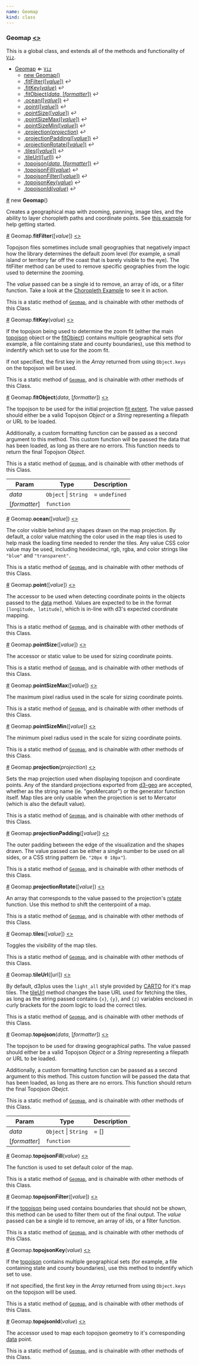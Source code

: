 ```yaml
---
name: Geomap
kind: class
---
```


  <a name="Geomap"></a>

### **Geomap** [<>](https://github.com/d3plus/d3plus-geomap/blob/master/src/Geomap.js#L32)


This is a global class, and extends all of the methods and functionality of [<code>Viz</code>](#Viz).


* [Geomap](#Geomap) ⇐ [<code>Viz</code>](#Viz)
    * [new Geomap()](#new_Geomap_new)
    * [.fitFilter([*value*])](#Geomap.fitFilter) ↩︎
    * [.fitKey(*value*)](#Geomap.fitKey) ↩︎
    * [.fitObject(*data*, [*formatter*])](#Geomap.fitObject) ↩︎
    * [.ocean([*value*])](#Geomap.ocean) ↩︎
    * [.point([*value*])](#Geomap.point) ↩︎
    * [.pointSize([*value*])](#Geomap.pointSize) ↩︎
    * [.pointSizeMax([*value*])](#Geomap.pointSizeMax) ↩︎
    * [.pointSizeMin([*value*])](#Geomap.pointSizeMin) ↩︎
    * [.projection(*projection*)](#Geomap.projection) ↩︎
    * [.projectionPadding([*value*])](#Geomap.projectionPadding) ↩︎
    * [.projectionRotate([*value*])](#Geomap.projectionRotate) ↩︎
    * [.tiles([*value*])](#Geomap.tiles) ↩︎
    * [.tileUrl([url])](#Geomap.tileUrl) ↩︎
    * [.topojson(*data*, [*formatter*])](#Geomap.topojson) ↩︎
    * [.topojsonFill(*value*)](#Geomap.topojsonFill) ↩︎
    * [.topojsonFilter([*value*])](#Geomap.topojsonFilter) ↩︎
    * [.topojsonKey(*value*)](#Geomap.topojsonKey) ↩︎
    * [.topojsonId(*value*)](#Geomap.topojsonId) ↩︎


<a name="new_Geomap_new" href="#new_Geomap_new">#</a> new **Geomap**()

Creates a geographical map with zooming, panning, image tiles, and the ability to layer choropleth paths and coordinate points. See [this example](https://d3plus.org/examples/d3plus-geomap/getting-started/) for help getting started.





<a name="Geomap.fitFilter" href="#Geomap.fitFilter">#</a> Geomap.**fitFilter**([*value*]) [<>](https://github.com/d3plus/d3plus-geomap/blob/master/src/Geomap.js#L396)

Topojson files sometimes include small geographies that negatively impact how the library determines the default zoom level (for example, a small island or territory far off the coast that is barely visible to the eye). The fitFilter method can be used to remove specific geographies from the logic used to determine the zooming.

The *value* passed can be a single id to remove, an array of ids, or a filter function. Take a look at the [Choropleth Example](http://d3plus.org/examples/d3plus-geomap/getting-started/) to see it in action.


This is a static method of [<code>Geomap</code>](#Geomap), and is chainable with other methods of this Class.


<a name="Geomap.fitKey" href="#Geomap.fitKey">#</a> Geomap.**fitKey**(*value*) [<>](https://github.com/d3plus/d3plus-geomap/blob/master/src/Geomap.js#L414)

If the topojson being used to determine the zoom fit (either the main [topojson](#Geomap.topojson) object or the [fitObject](#Geomap.fitObject)) contains multiple geographical sets (for example, a file containing state and county boundaries), use this method to indentify which set to use for the zoom fit.

If not specified, the first key in the *Array* returned from using `Object.keys` on the topojson will be used.


This is a static method of [<code>Geomap</code>](#Geomap), and is chainable with other methods of this Class.


<a name="Geomap.fitObject" href="#Geomap.fitObject">#</a> Geomap.**fitObject**(*data*, [*formatter*]) [<>](https://github.com/d3plus/d3plus-geomap/blob/master/src/Geomap.js#L432)

The topojson to be used for the initial projection [fit extent](https://github.com/d3/d3-geo#projection_fitExtent). The value passed should either be a valid Topojson *Object* or a *String* representing a filepath or URL to be loaded.

Additionally, a custom formatting function can be passed as a second argument to this method. This custom function will be passed the data that has been loaded, as long as there are no errors. This function needs to return the final Topojson *Object*.


This is a static method of [<code>Geomap</code>](#Geomap), and is chainable with other methods of this Class.

| Param | Type | Description |
| --- | --- | --- |
| *data* | <code>Object</code> \| <code>String</code> | = `undefined` |
| [*formatter*] | <code>function</code> |  |



<a name="Geomap.ocean" href="#Geomap.ocean">#</a> Geomap.**ocean**([*value*]) [<>](https://github.com/d3plus/d3plus-geomap/blob/master/src/Geomap.js#L455)

The color visible behind any shapes drawn on the map projection. By default, a color value matching the color used in the map tiles is used to help mask the loading time needed to render the tiles. Any value CSS color value may be used, including hexidecimal, rgb, rgba, and color strings like `"blue"` and `"transparent"`.


This is a static method of [<code>Geomap</code>](#Geomap), and is chainable with other methods of this Class.


<a name="Geomap.point" href="#Geomap.point">#</a> Geomap.**point**([*value*]) [<>](https://github.com/d3plus/d3plus-geomap/blob/master/src/Geomap.js#L465)

The accessor to be used when detecting coordinate points in the objects passed to the [data](https://d3plus.org/docs/#Viz.data) method. Values are expected to be in the format `[longitude, latitude]`, which is in-line with d3's expected coordinate mapping.


This is a static method of [<code>Geomap</code>](#Geomap), and is chainable with other methods of this Class.


<a name="Geomap.pointSize" href="#Geomap.pointSize">#</a> Geomap.**pointSize**([*value*]) [<>](https://github.com/d3plus/d3plus-geomap/blob/master/src/Geomap.js#L475)

The accessor or static value to be used for sizing coordinate points.


This is a static method of [<code>Geomap</code>](#Geomap), and is chainable with other methods of this Class.


<a name="Geomap.pointSizeMax" href="#Geomap.pointSizeMax">#</a> Geomap.**pointSizeMax**([*value*]) [<>](https://github.com/d3plus/d3plus-geomap/blob/master/src/Geomap.js#L485)

The maximum pixel radius used in the scale for sizing coordinate points.


This is a static method of [<code>Geomap</code>](#Geomap), and is chainable with other methods of this Class.


<a name="Geomap.pointSizeMin" href="#Geomap.pointSizeMin">#</a> Geomap.**pointSizeMin**([*value*]) [<>](https://github.com/d3plus/d3plus-geomap/blob/master/src/Geomap.js#L495)

The minimum pixel radius used in the scale for sizing coordinate points.


This is a static method of [<code>Geomap</code>](#Geomap), and is chainable with other methods of this Class.


<a name="Geomap.projection" href="#Geomap.projection">#</a> Geomap.**projection**(*projection*) [<>](https://github.com/d3plus/d3plus-geomap/blob/master/src/Geomap.js#L505)

Sets the map projection used when displaying topojson and coordinate points. Any of the standard projections exported from [d3-geo](https://github.com/d3/d3-geo#projections) are accepted, whether as the string name (ie. "geoMercator") or the generator function itself. Map tiles are only usable when the projection is set to Mercator (which is also the default value).


This is a static method of [<code>Geomap</code>](#Geomap), and is chainable with other methods of this Class.


<a name="Geomap.projectionPadding" href="#Geomap.projectionPadding">#</a> Geomap.**projectionPadding**([*value*]) [<>](https://github.com/d3plus/d3plus-geomap/blob/master/src/Geomap.js#L516)

The outer padding between the edge of the visualization and the shapes drawn. The value passed can be either a single number to be used on all sides, or a CSS string pattern (ie. `"20px 0 10px"`).


This is a static method of [<code>Geomap</code>](#Geomap), and is chainable with other methods of this Class.


<a name="Geomap.projectionRotate" href="#Geomap.projectionRotate">#</a> Geomap.**projectionRotate**([*value*]) [<>](https://github.com/d3plus/d3plus-geomap/blob/master/src/Geomap.js#L526)

An array that corresponds to the value passed to the projection's [rotate](https://github.com/d3/d3-geo#projection_rotate) function. Use this method to shift the centerpoint of a map.


This is a static method of [<code>Geomap</code>](#Geomap), and is chainable with other methods of this Class.


<a name="Geomap.tiles" href="#Geomap.tiles">#</a> Geomap.**tiles**([*value*]) [<>](https://github.com/d3plus/d3plus-geomap/blob/master/src/Geomap.js#L544)

Toggles the visibility of the map tiles.


This is a static method of [<code>Geomap</code>](#Geomap), and is chainable with other methods of this Class.


<a name="Geomap.tileUrl" href="#Geomap.tileUrl">#</a> Geomap.**tileUrl**([url]) [<>](https://github.com/d3plus/d3plus-geomap/blob/master/src/Geomap.js#L554)

By default, d3plus uses the `light_all` style provided by [CARTO](https://carto.com/location-data-services/basemaps/) for it's map tiles. The [tileUrl](https://d3plus.org/docs/#Geomap.tileUrl) method changes the base URL used for fetching the tiles, as long as the string passed contains `{x}`, `{y}`, and `{z}` variables enclosed in curly brackets for the zoom logic to load the correct tiles.


This is a static method of [<code>Geomap</code>](#Geomap), and is chainable with other methods of this Class.


<a name="Geomap.topojson" href="#Geomap.topojson">#</a> Geomap.**topojson**(*data*, [*formatter*]) [<>](https://github.com/d3plus/d3plus-geomap/blob/master/src/Geomap.js#L567)

The topojson to be used for drawing geographical paths. The value passed should either be a valid Topojson *Object* or a *String* representing a filepath or URL to be loaded.

Additionally, a custom formatting function can be passed as a second argument to this method. This custom function will be passed the data that has been loaded, as long as there are no errors. This function should return the final Topojson *Obejct*.


This is a static method of [<code>Geomap</code>](#Geomap), and is chainable with other methods of this Class.

| Param | Type | Description |
| --- | --- | --- |
| *data* | <code>Object</code> \| <code>String</code> | = [] |
| [*formatter*] | <code>function</code> |  |



<a name="Geomap.topojsonFill" href="#Geomap.topojsonFill">#</a> Geomap.**topojsonFill**(*value*) [<>](https://github.com/d3plus/d3plus-geomap/blob/master/src/Geomap.js#L590)

The function is used to set default color of the map.


This is a static method of [<code>Geomap</code>](#Geomap), and is chainable with other methods of this Class.


<a name="Geomap.topojsonFilter" href="#Geomap.topojsonFilter">#</a> Geomap.**topojsonFilter**([*value*]) [<>](https://github.com/d3plus/d3plus-geomap/blob/master/src/Geomap.js#L600)

If the [topojson](#Geomap.topojson) being used contains boundaries that should not be shown, this method can be used to filter them out of the final output. The *value* passed can be a single id to remove, an array of ids, or a filter function.


This is a static method of [<code>Geomap</code>](#Geomap), and is chainable with other methods of this Class.


<a name="Geomap.topojsonKey" href="#Geomap.topojsonKey">#</a> Geomap.**topojsonKey**(*value*) [<>](https://github.com/d3plus/d3plus-geomap/blob/master/src/Geomap.js#L618)

If the [topojson](#Geomap.topojson) contains multiple geographical sets (for example, a file containing state and county boundaries), use this method to indentify which set to use.

If not specified, the first key in the *Array* returned from using `Object.keys` on the topojson will be used.


This is a static method of [<code>Geomap</code>](#Geomap), and is chainable with other methods of this Class.


<a name="Geomap.topojsonId" href="#Geomap.topojsonId">#</a> Geomap.**topojsonId**(*value*) [<>](https://github.com/d3plus/d3plus-geomap/blob/master/src/Geomap.js#L633)

The accessor used to map each topojson geometry to it's corresponding [data](https://d3plus.org/docs/#Viz.data) point.


This is a static method of [<code>Geomap</code>](#Geomap), and is chainable with other methods of this Class.


